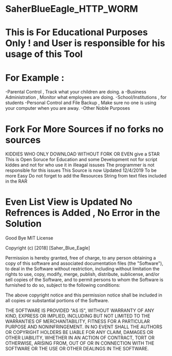 # SaherBlueEagle_HTTP_WORM
# This is For Educational Purposes Only ! and User is responsible for his usage of this Tool
# For Example :

-Parental Control , Track what your children are doing.
a
-Business Administration , Monitor what employees are doing.
-School/Institutions , for students
-Personal Control and File Backup , Make sure no one is using your computer when you are away.
-Other Noble Purposes

# Fork For More Sources if no forks no sources
KIDDIES WHO ONLY DOWNLOAD WITHOUT FORK OR EVEN give a STAR
This is Open Soruce for Education and some Development not for script kiddes and not for who use it in illeagal issuses 
The programmer is not responsible for this issues 
This Source is now Updated 12/4/2019 To be more Easy Do not forget to add the Resources String from text files included in the RAR
# Even List View is Updated No Refrences is Added , No Error in the Solution


Good Bye
MIT License

Copyright (c) [2018] [Saher_Blue_Eagle]

Permission is hereby granted, free of charge, to any person obtaining a copy
of this software and associated documentation files (the "Software"), to deal
in the Software without restriction, including without limitation the rights
to use, copy, modify, merge, publish, distribute, sublicense, and/or sell
copies of the Software, and to permit persons to whom the Software is
furnished to do so, subject to the following conditions:

The above copyright notice and this permission notice shall be included in all
copies or substantial portions of the Software.

THE SOFTWARE IS PROVIDED "AS IS", WITHOUT WARRANTY OF ANY KIND, EXPRESS OR
IMPLIED, INCLUDING BUT NOT LIMITED TO THE WARRANTIES OF MERCHANTABILITY,
FITNESS FOR A PARTICULAR PURPOSE AND NONINFRINGEMENT. IN NO EVENT SHALL THE
AUTHORS OR COPYRIGHT HOLDERS BE LIABLE FOR ANY CLAIM, DAMAGES OR OTHER
LIABILITY, WHETHER IN AN ACTION OF CONTRACT, TORT OR OTHERWISE, ARISING FROM,
OUT OF OR IN CONNECTION WITH THE SOFTWARE OR THE USE OR OTHER DEALINGS IN THE
SOFTWARE.
